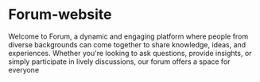 # Forum-website
 Welcome to Forum, a dynamic and engaging platform where people from diverse backgrounds can come together to share knowledge, ideas, and experiences. Whether you're looking to ask questions, provide insights, or simply participate in lively discussions, our forum offers a space for everyone
